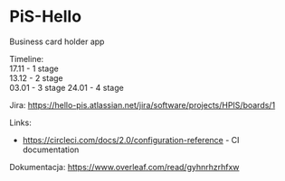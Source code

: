 # PiS-Hello
Business card holder app

Timeline:  
17.11 - 1 stage  
13.12 - 2 stage  
03.01 - 3 stage
24.01 - 4 stage

Jira: https://hello-pis.atlassian.net/jira/software/projects/HPIS/boards/1

Links:
* https://circleci.com/docs/2.0/configuration-reference - CI documentation

Dokumentacja:
https://www.overleaf.com/read/gyhnrhzrhfxw
